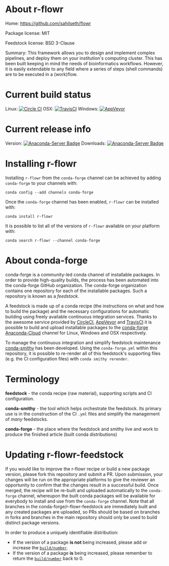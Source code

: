 About r-flowr
=============

Home: https://github.com/sahilseth/flowr

Package license: MIT

Feedstock license: BSD 3-Clause

Summary: This framework allows you to design and implement complex pipelines, and deploy them on your institution's computing cluster. This has been built keeping in mind the needs of bioinformatics workflows. However, it is easily extendable to any field where a series of steps (shell commands) are to be executed in a (work)flow.



Current build status
====================

Linux: [![Circle CI](https://circleci.com/gh/conda-forge/r-flowr-feedstock.svg?style=shield)](https://circleci.com/gh/conda-forge/r-flowr-feedstock)
OSX: [![TravisCI](https://travis-ci.org/conda-forge/r-flowr-feedstock.svg?branch=master)](https://travis-ci.org/conda-forge/r-flowr-feedstock)
Windows: [![AppVeyor](https://ci.appveyor.com/api/projects/status/github/conda-forge/r-flowr-feedstock?svg=True)](https://ci.appveyor.com/project/conda-forge/r-flowr-feedstock/branch/master)

Current release info
====================
Version: [![Anaconda-Server Badge](https://anaconda.org/conda-forge/r-flowr/badges/version.svg)](https://anaconda.org/conda-forge/r-flowr)
Downloads: [![Anaconda-Server Badge](https://anaconda.org/conda-forge/r-flowr/badges/downloads.svg)](https://anaconda.org/conda-forge/r-flowr)

Installing r-flowr
==================

Installing `r-flowr` from the `conda-forge` channel can be achieved by adding `conda-forge` to your channels with:

```
conda config --add channels conda-forge
```

Once the `conda-forge` channel has been enabled, `r-flowr` can be installed with:

```
conda install r-flowr
```

It is possible to list all of the versions of `r-flowr` available on your platform with:

```
conda search r-flowr --channel conda-forge
```


About conda-forge
=================

conda-forge is a community-led conda channel of installable packages.
In order to provide high-quality builds, the process has been automated into the
conda-forge GitHub organization. The conda-forge organization contains one repository
for each of the installable packages. Such a repository is known as a *feedstock*.

A feedstock is made up of a conda recipe (the instructions on what and how to build
the package) and the necessary configurations for automatic building using freely
available continuous integration services. Thanks to the awesome service provided by
[CircleCI](https://circleci.com/), [AppVeyor](http://www.appveyor.com/)
and [TravisCI](https://travis-ci.org/) it is possible to build and upload installable
packages to the [conda-forge](https://anaconda.org/conda-forge)
[Anaconda-Cloud](http://docs.anaconda.org/) channel for Linux, Windows and OSX respectively.

To manage the continuous integration and simplify feedstock maintenance
[conda-smithy](http://github.com/conda-forge/conda-smithy) has been developed.
Using the ``conda-forge.yml`` within this repository, it is possible to re-render all of
this feedstock's supporting files (e.g. the CI configuration files) with ``conda smithy rerender``.


Terminology
===========

**feedstock** - the conda recipe (raw material), supporting scripts and CI configuration.

**conda-smithy** - the tool which helps orchestrate the feedstock.
                   Its primary use is in the construction of the CI ``.yml`` files
                   and simplify the management of *many* feedstocks.

**conda-forge** - the place where the feedstock and smithy live and work to
                  produce the finished article (built conda distributions)


Updating r-flowr-feedstock
==========================

If you would like to improve the r-flowr recipe or build a new
package version, please fork this repository and submit a PR. Upon submission,
your changes will be run on the appropriate platforms to give the reviewer an
opportunity to confirm that the changes result in a successful build. Once
merged, the recipe will be re-built and uploaded automatically to the
`conda-forge` channel, whereupon the built conda packages will be available for
everybody to install and use from the `conda-forge` channel.
Note that all branches in the conda-forge/r-flowr-feedstock are
immediately built and any created packages are uploaded, so PRs should be based
on branches in forks and branches in the main repository should only be used to
build distinct package versions.

In order to produce a uniquely identifiable distribution:
 * If the version of a package **is not** being increased, please add or increase
   the [``build/number``](http://conda.pydata.org/docs/building/meta-yaml.html#build-number-and-string).
 * If the version of a package **is** being increased, please remember to return
   the [``build/number``](http://conda.pydata.org/docs/building/meta-yaml.html#build-number-and-string)
   back to 0.
